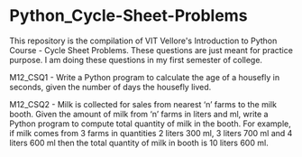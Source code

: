 # Python_Cycle-Sheet-Problems
This repository is the compilation of VIT Vellore's Introduction to Python Course - Cycle Sheet Problems. These questions are just meant for practice purpose. I am doing these questions in my first semester of college.

M12_CSQ1 - Write a Python program to calculate the age of a housefly in seconds, given the number of days the housefly lived.

M12_CSQ2 - Milk is collected for sales from nearest ‘n’ farms to the milk booth. Given the amount of milk from ‘n’ farms in liters and ml, write a Python program to compute total quantity of milk in the booth. For example, if milk comes from 3 farms in quantities 2 liters 300 ml, 3 liters 700 ml and 4 liters
600 ml then the total quantity of milk in booth is 10 liters 600 ml.
